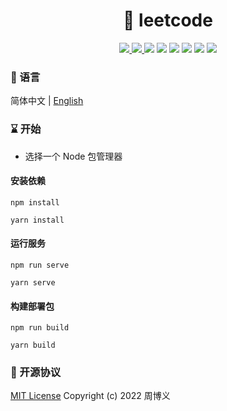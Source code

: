 <h1 style="text-align: center;">🚀 leetcode</h1>

<p align="center">
<a target="_blank" href="https://github.com/zhouboyi1998/leetcode"> 
<img src="https://img.shields.io/github/stars/zhouboyi1998/leetcode?logo=github">
</a>
<a target="_blank" href="https://opensource.org/licenses/MIT"> 
<img src="https://img.shields.io/badge/license-MIT-red"> 
</a>
<img src="https://img.shields.io/badge/Vue-3.2.13-mediumseagreen">
<img src="https://img.shields.io/badge/Vue Router-4.0.3-mediumseagreen">
<img src="https://img.shields.io/badge/Pinia-2.0.21-yellow">
<img src="https://img.shields.io/badge/Element Plus-2.2.13-blue">
<img src="https://img.shields.io/badge/GitHub Markdown CSS-5.1.0-lightgray">
<img src="https://img.shields.io/badge/Highlight.js-11.6.0-darkred">
</p>

### 📖 语言

简体中文 | [English](./README.en.md)

### ⌛ 开始

* 选择一个 Node 包管理器

#### 安装依赖

```
npm install

yarn install
```

#### 运行服务

```
npm run serve

yarn serve
```

#### 构建部署包

```
npm run build

yarn build
```

### 📜 开源协议

[MIT License](https://opensource.org/licenses/MIT) Copyright (c) 2022 周博义
